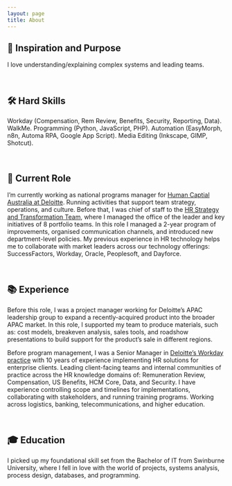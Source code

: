 ```yaml
---
layout: page
title: About
---
```


## 🎯 Inspiration and Purpose

I love understanding/explaining complex systems and leading teams.

<br />

## 🛠️ Hard Skills

Workday (Compensation, Rem Review, Benefits, Security, Reporting, Data). WalkMe. Programming (Python, JavaScript, PHP). Automation (EasyMorph, n8n, Automa RPA, Google App Script). Media Editing (Inkscape, GIMP, Shotcut).

<br />

## 📌 Current Role

I’m currently working as national programs manager for [Human Captial Australia at Deloitte](https://www.deloitte.com/au/en/services/consulting/services/human-capital.html). Running activities that support team strategy, operations, and culture. Before that, I was chief of staff to the [HR Strategy and Transformation Team](https://www.deloitte.com/au/en/services/consulting/services/hr-transformation.html), where I managed the office of the leader and key initiatives of 8 portfolio teams. In this role I managed a 2-year program of improvements, organised communication channels, and introduced new department-level policies.
My previous experience in HR technology helps me to collaborate with market leaders across our technology offerings: SuccessFactors, Workday, Oracle, Peoplesoft, and Dayforce.

<br />

## 📚 Experience

Before this role, I was a project manager working for Deloitte’s APAC leadership group to expand a recently-acquired product into the broader APAC market. In this role, I supported my team to produce materials, such as: cost models, breakeven analysis, sales tools, and roadshow presentations to build support for the product’s sale in different regions.

Before program management, I was a Senior Manager in [Deloitte’s Workday practice](https://www.deloitte.com/au/en/alliances/workday.html) with 10 years of experience implementing HR solutions for enterprise clients. Leading client-facing teams and internal communities of practice across the HR knowledge domains of: Remuneration Review, Compensation, US Benefits, HCM Core, Data, and Security. I have experience controlling scope and timelines for implementations, collaborating with stakeholders, and running training programs. Working across logistics, banking, telecommunications, and higher education.

<br />

## 🎓 Education

I picked up my foundational skill set from the Bachelor of IT from Swinburne University, where I fell in love with the world of projects, systems analysis, process design, databases, and programming.